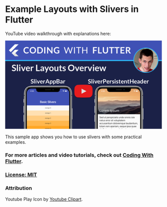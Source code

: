 # Example Layouts with Slivers in Flutter

YouTube video walkthrough with explanations here: 

[![Flutter Slivers Deep Dive: SliverAppBar, SliverPersistentHeader](media/sliver-layouts-overview-poster.png)](https://youtu.be/E3-WdYBrEDc)

This sample app shows you how to use slivers with some practical examples.

### For more articles and video tutorials, check out [Coding With Flutter](https://codingwithflutter.com/).


### [License: MIT](LICENSE.md)

### Attribution

Youtube Play Icon by [Youtube Clipart](http://clipartmag.com/youtube-clipart).
